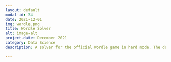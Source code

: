 ```yaml
---
layout: default
modal-id: 34
date: 2021-12-01
img: wordle.png
title: Wordle Solver
alt: image-alt
project-date: December 2021
category: Data Science
description: A solver for the official Wordle game in hard mode. The daily Wordle solved by the bot is updated automatically every day.<br> Check it out on GitHub <a href="https://github.com/Aveek-Saha/wordle-solver">Wordle Solver</a>! <br><div><a href="https://www.flaticon.com/free-icons/grid" title="grid icons">Grid icons created by Freepik - Flaticon</a></div>

---
```

